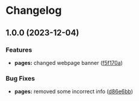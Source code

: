 # Changelog

## 1.0.0 (2023-12-04)


### Features

* **pages:** changed webpage banner ([f5f170a](https://github.com/tomlegler/change-log/commit/f5f170a7b6923f36d799c282c56ea5ad5d3ca878))


### Bug Fixes

* **pages:** removed some incorrect info ([d86e6bb](https://github.com/tomlegler/change-log/commit/d86e6bbfab668b3e0d2e6f0668fd23de6ff95783))
